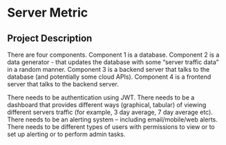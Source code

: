 # Server Metric



## Project Description
There are four components. Component 1 is a database. Component 2 is a data generator - that updates the database with some “server traffic data” in a random manner. Component 3 is a backend server that talks to the database (and potentially some cloud APIs). Component 4 is a frontend server that talks to the backend server.

There needs to be authentication using JWT. There needs to be a dashboard that provides different ways (graphical, tabular) of viewing different servers traffic (for example, 3 day average, 7 day average etc). There needs to be an alerting system – including email/mobile/web alerts. There needs to be different types of users with permissions to view or to set up alerting or to perform admin tasks.